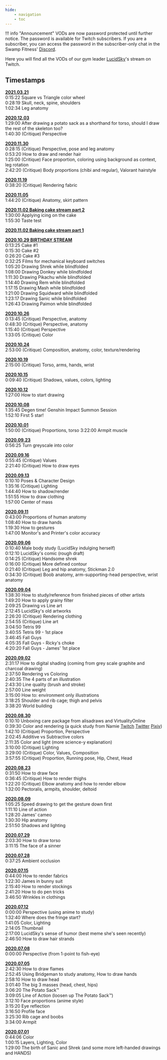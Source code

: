 ```yaml
---
hide:
    - navigation
    - toc
---
```


!!! info "Announcement"
    VODs are now password protected until further notice. The password is available for Twitch subscribers. If you are a subscriber, you can access the password in the subscriber-only chat in the Swamp Fitness' [Discord](https://discord.gg/VG2nGw4).

Here you will find all the VODs of our gym leader [LucidSky](gym-staff.md#leader)'s stream on Twitch.

## Timestamps

[**2021.03.21**](https://www.dropbox.com/sh/f0rm898ws22y0u9/AACAjlhELsvLqEpPjazHvyfga?dl=0&preview=20210321_v957277387_Art.mp4)  
0:15:22 Square vs Triangle color wheel  
0:28:19 Skull, neck, spine, shoulders  
1:02:34 Leg anatomy

[**2020.12.03**](https://www.dropbox.com/sh/f0rm898ws22y0u9/AACAjlhELsvLqEpPjazHvyfga?dl=0&preview=20201203_823848876_Art.mp4)  
1:29:00 After drawing a potato sack as a shorthand for torso, should I draw the rest of the skeleton too?  
1:40:30 (Critique) Perspective  

[**2020.11.30**](https://www.dropbox.com/sh/f0rm898ws22y0u9/AACAjlhELsvLqEpPjazHvyfga?dl=0&preview=20201130_820469972_Art.mp4)  
0:28:15 (Critique) Perspective, pose and leg anatomy  
0:53:20 How to draw and render hair  
1:25:00 (Critique) Face proportion, coloring using background as context, leg rotation  
2:42:20 (Critique) Body proportions (chibi and regular), Valorant hairstyle  

[**2020.11.19**](https://www.dropbox.com/sh/f0rm898ws22y0u9/AACAjlhELsvLqEpPjazHvyfga?dl=0&preview=20201119_807964830_Art.mp4)  
0:38:20 (Critique) Rendering fabric  

[**2020.11.05**](https://www.dropbox.com/sh/f0rm898ws22y0u9/AACAjlhELsvLqEpPjazHvyfga?dl=0&preview=20201105_792373913_Art.mp4)  
1:44:20 (Critique) Anatomy, skirt pattern  

[**2020.11.02 Baking cake stream part 2**](https://www.dropbox.com/sh/f0rm898ws22y0u9/AACAjlhELsvLqEpPjazHvyfga?dl=0&preview=20201102_789467310_Art.mp4)  
1:30:00 Applying icing on the cake  
1:55:30 Taste test  

[**2020.11.02 Baking cake stream part 1**](https://www.dropbox.com/sh/f0rm898ws22y0u9/AACAjlhELsvLqEpPjazHvyfga?dl=0&preview=20201102_789417989_Art.mp4)  

[**2020.10.29 BIRTHDAY STREAM**](https://www.dropbox.com/sh/f0rm898ws22y0u9/AACAjlhELsvLqEpPjazHvyfga?dl=0&preview=20201029_785109594_Art.mp4)  
0:13:25 Cake #1  
0:15:30 Cake #2  
0:26:20 Cake #3  
0:32:25 Films for mechanical keyboard switches  
1:05:20 Drawing Shrek while blindfolded  
1:08:00 Drawing Donkey while blindfolded  
1:11:30 Drawing Pikachu while blindfolded  
1:14:40 Drawing Rem while blindfolded  
1:17:15 Drawing Mash while blindfolded  
1:21:00 Drawing Squidward while blindfolded  
1:23:17 Drawing Sanic while blindfolded  
1:26:43 Drawing Paimon while blindfolded  

[**2020.10.26**](https://www.dropbox.com/sh/f0rm898ws22y0u9/AACAjlhELsvLqEpPjazHvyfga?dl=0&preview=20201026_782094102_Art.mp4)  
0:13:45 (Critique) Perspective, anatomy  
0:48:30 (Critique) Perspective, anatomy  
1:15:40 (Critique) Perspective  
1:33:05 (Critique) Color

[**2020.10.24**](https://www.dropbox.com/sh/f0rm898ws22y0u9/AACAjlhELsvLqEpPjazHvyfga?dl=0&preview=20201024_779952201_Art.mp4)  
2:53:00 (Critique) Composition, anatomy, color, texture/rendering  

[**2020.10.19**](https://www.dropbox.com/sh/f0rm898ws22y0u9/AACAjlhELsvLqEpPjazHvyfga?dl=0&preview=20201019_774886184_Art.mp4)  
2:15:00 (Critique) Torso, arms, hands, wrist  

[**2020.10.15**](https://www.dropbox.com/sh/f0rm898ws22y0u9/AACAjlhELsvLqEpPjazHvyfga?dl=0&preview=20201015_770717386_Art.mp4)  
0:09:40 (Critique) Shadows, values, colors, lighting  

[**2020.10.12**](https://www.dropbox.com/sh/f0rm898ws22y0u9/AACAjlhELsvLqEpPjazHvyfga?dl=0&preview=20201012_767895461_Art.mp4)  
1:27:00 How to start drawing  

[**2020.10.08**](https://www.dropbox.com/sh/f0rm898ws22y0u9/AACAjlhELsvLqEpPjazHvyfga?dl=0&preview=20201008_763855918_Art.mp4)  
1:35:45 Degen time! Genshin Impact Summon Session  
1:52:10 First 5 star!  

[**2020.10.01**](https://www.dropbox.com/sh/f0rm898ws22y0u9/AACAjlhELsvLqEpPjazHvyfga?dl=0&preview=20201001_757068483_Art.mp4)  
1:50:00 (Critique) Proportions, torso
3:22:00 Armpit muscle  

[**2020.09.23**](https://www.dropbox.com/sh/f0rm898ws22y0u9/AACAjlhELsvLqEpPjazHvyfga?dl=0&preview=20200923_750244992_Art.mp4)  
0:56:25 Turn greyscale into color  

[**2020.09.16**](https://www.dropbox.com/sh/f0rm898ws22y0u9/AACAjlhELsvLqEpPjazHvyfga?dl=0&preview=20200916_743371227_Art.mp4)  
0:55:45 (Critique) Values  
2:21:40 (Critique) How to draw eyes  

[**2020.09.13**](https://www.dropbox.com/sh/f0rm898ws22y0u9/AACAjlhELsvLqEpPjazHvyfga?dl=0&preview=20200913_740517800_Art.mp4)  
0:10:10 Poses & Character Design  
1:35:16 (Critique) Lighting  
1:44:40 How to shadow/render  
1:51:55 How to draw clothing  
1:57:00 Center of mass  

[**2020.09.11**](https://www.dropbox.com/sh/f0rm898ws22y0u9/AACAjlhELsvLqEpPjazHvyfga?dl=0&preview=20200911_738473719_Art.mp4)  
0:43:00 Proportions of human anatomy  
1:08:40 How to draw hands  
1:19:30 How to gestures  
1:47:00 Monitor's and Printer's color accuracy  

[**2020.09.06**](https://www.dropbox.com/sh/f0rm898ws22y0u9/AACAjlhELsvLqEpPjazHvyfga?dl=0&preview=20200906_733731654_Art.mp4)  
0:10:40 Male body study (LucidSky indulging herself)  
0:12:10 LucidSky's comic (rough draft)  
0:14:25 (Critique) Handsome shrek  
0:16:00 (Critique) More defined contour  
0:21:40 (Critique) Leg and hip anatomy, Stickman 2.0  
0:34:30 (Critique) Boob anatomy, arm-supporting-head perspective, wrist anatomy  

[**2020.09.04**](https://www.dropbox.com/sh/f0rm898ws22y0u9/AACAjlhELsvLqEpPjazHvyfga?dl=0&preview=20200904_731706704_Art.mp4)  
1:38:30 How to study/reference from finished pieces of other artists  
1:49:20 How to apply grainy filter  
2:09:25 Drawing vs Line art  
2:12:45 LucidSky's old artworks  
2:26:20 (Critique) Rendering clothing  
2:54:55 (Critique) Line art  
3:04:50 Tetris 99  
3:40:55 Tetris 99 - 1st place  
3:46:45 Fall Guys  
4:05:35 Fall Guys - Ricky's choke  
4:20:20 Fall Guys - James' 1st place  

[**2020.09.02**](https://www.dropbox.com/sh/f0rm898ws22y0u9/AACAjlhELsvLqEpPjazHvyfga?dl=0&preview=20200902_729695685_Art.mp4)  
2:31:17 How to digital shading (coming from grey scale graphite and charcoal drawing)  
2:37:50 Rendering vs Coloring  
2:40:35 The 4 parts of an illustration  
2:43:30 Line quality (brush and stroke)  
2:57:00 Line weight  
3:15:00 How to: environment only illustrations  
3:18:25 Shoulder and rib cage; thigh and pelvis  
3:38:20 World building  

[**2020.08.30**](https://www.dropbox.com/sh/f0rm898ws22y0u9/AACAjlhELsvLqEpPjazHvyfga?dl=0&preview=20200830_726742711_Art.mp4)  
0:10:10 Unboxing care package from alisadraws and VirtualityOnline  
0:39:30 Color and rendering (a quick study from Namie [Twitch](https://twitch.tv/namgoreng) [Twitter](https://twitter.com/namgoreng) [Pixiv](https://www.pixiv.net/en/users/3829860))  
1:42:10 (Critique) Proportion, Perspective  
2:02:45 Additive vs Subtractive colors  
2:11:35 Color and light (more science-y explanation)  
3:10:00 (Critique) Lighting  
3:29:00 (Critique) Color, Values, Composition  
3:57:55 (Critique) Proportion, Running pose, Hip, Chest, Head  

[**2020.08.23**](https://www.dropbox.com/sh/f0rm898ws22y0u9/AACAjlhELsvLqEpPjazHvyfga?dl=0&preview=20200823_719690223_Art.mp4)  
0:31:50 How to draw face  
0:36:45 (Critique) How to render thighs  
1:22:20 (Critique) Elbow anatomy and how to render elbow  
1:32:00 Pectoralis, armpits, shoulder, deltoid  

[**2020.08.09**](https://www.dropbox.com/sh/f0rm898ws22y0u9/AACAjlhELsvLqEpPjazHvyfga?dl=0&preview=20200809_705675755_Art.mp4)  
1:05:25 Speed drawing to get the gesture down first  
1:11:10 Line of action  
1:28:20 James' cameo  
1:30:30 Hip anatomy  
2:51:50 Shadows and lighting  

[**2020.07.29**](https://www.dropbox.com/sh/f0rm898ws22y0u9/AACAjlhELsvLqEpPjazHvyfga?dl=0&preview=20200729_694874980_Art.mp4)  
2:03:30 How to draw torso  
3:11:15 The face of a sinner  

[**2020.07.28**](https://www.dropbox.com/sh/f0rm898ws22y0u9/AACAjlhELsvLqEpPjazHvyfga?dl=0&preview=20200728_693852253_Art.mp4)  
0:37:25 Ambient occlusion  

[**2020.07.15**](https://www.dropbox.com/sh/f0rm898ws22y0u9/AACAjlhELsvLqEpPjazHvyfga?dl=0&preview=20200715_680987233_Art.mp4)  
0:44:00 How to render fabrics  
1:22:30 James in bunny suit  
2:15:40 How to render stockings  
2:41:20 How to do pen tricks  
3:46:50 Wrinkles in clothings  

[**2020.07.12**](https://www.dropbox.com/sh/f0rm898ws22y0u9/AACAjlhELsvLqEpPjazHvyfga?dl=0&preview=20200712_678069939_Art.mp4)  
0:00:00 Perspective (using anime to study)  
1:32:40 Where does the fringe start?  
1:41:05 Color, Lighting  
2:14:05 Thumbnail  
2:17:00 LucidSky's sense of humor (best meme she's seen recently)  
2:46:50 How to draw hair strands  

[**2020.07.08**](https://www.dropbox.com/sh/f0rm898ws22y0u9/AACAjlhELsvLqEpPjazHvyfga?dl=0&preview=20200708_674132279_Art.mp4)  
0:00:00 Perspective (from 1-point to fish-eye)  

[**2020.07.05**](https://www.dropbox.com/sh/f0rm898ws22y0u9/AACAjlhELsvLqEpPjazHvyfga?dl=0&preview=20200705_671324535_Art.mp4)  
2:42:30 How to draw flames  
2:52:45 Using Bridgeman to study anatomy, How to draw hands  
2:58:10 How to draw head  
3:01:40 The big 3 masses (head, chest, hips)  
3:06:20 The Potato Sack:tm:  
3:09:05 Line of Action (loosen up The Potato Sack:tm:)  
3:12:10 Face proportions (anime style)  
3:15:20 Eye reflection  
3:16:50 Profile face  
3:25:30 Rib cage and boobs  
3:34:00 Armpit  

[**2020.07.01**](https://www.dropbox.com/sh/f0rm898ws22y0u9/AACAjlhELsvLqEpPjazHvyfga?dl=0&preview=20200701_667514211_Art.mp4)  
0:44:06 Color  
1:00:15 Layers, Lighting, Color  
1:29:00 The birth of Sanic and Shrek (and some more left-handed drawings and HANDS)  